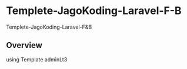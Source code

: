 # Templete-JagoKoding-Laravel-F-B
Templete-JagoKoding-Laravel-F&amp;B

## Overview
using Template adminLt3
